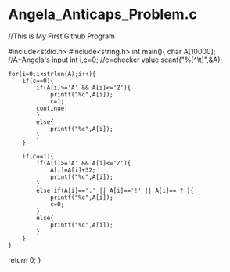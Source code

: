 # Angela_Anticaps_Problem.c
//This is My First Github Program

#include<stdio.h>
#include<string.h>
int main(){
    char A[10000];    //A+Angela's input
    int i,c=0;    //c=checker value
    scanf("%[^\t]",&A);

    for(i=0;i<strlen(A);i++){
        if(c==0){
            if(A[i]>='A' && A[i]<='Z'){
                printf("%c",A[i]);
                c=1;
            continue;
            }
            else{
                printf("%c",A[i]);
            }
        }

        if(c==1){
            if(A[i]>='A' && A[i]<='Z'){
                A[i]=A[i]+32;
                printf("%c",A[i]);
            }
            else if(A[i]=='.' || A[i]=='!' || A[i]=='?'){
                printf("%c",A[i]);
                c=0;
            }
            else{
                printf("%c",A[i]);
            }
        }
    }

return 0;
}
